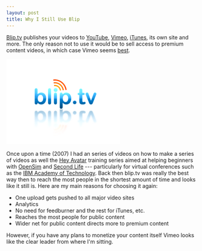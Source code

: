 ```yaml
---
layout: post
title: Why I Still Use Blip
---
```


[Blip.tv][] publishes your videos to [YouTube][], [Vimeo][], [iTunes][],
its own site and more. The only reason not to use it would be to sell
access to premium content videos, in which case Vimeo seems [best][].

![blip dot tv logo][]

Once upon a time (2007) I had an series of videos on how to make a series
of videos as well the [Hey Avatar][] training series aimed at helping
beginners with [OpenSim][] and [Second Life][] --- particularly for virtual
conferences such as the [IBM Academy of Technology][]. Back then blip.tv
was really the best way then to reach the most people in the shortest
amount of time and looks like it still is. Here are my main reasons for
choosing it again:

* One upload gets pushed to all major video sites
* Analytics
* No need for feedburner and the rest for iTunes, etc.
* Reaches the most people for public content
* Wider net for public content directs more to premium content

However, if you have any plans to monetize your content itself Vimeo
looks like the clear leader from where I'm sitting.



[Blip.tv]: http://blip.tv
[Hey Avatar]: http://archive.is/1hrWE
[IBM Academy of Technology]: http://secondlifegrid.net.s3.amazonaws.com/docs/Second_Life_Case_IBM_EN.pdf
[OpenSim]: http://opensimulator.org/ 
[Second Life]: http://www.secondlife.com/
[Vimeo]: http://vimeo.com
[best]: http://www.wp101.com/blog/tutorials/10-reasons-why-you-should-never-host-your-own-videos/
[YouTube]: http://youtube.com
[blip dot tv logo]: /images/bliptv.png
[iTunes]: http://www.apple.com/itunes/podcasts/creatorfaq.html
